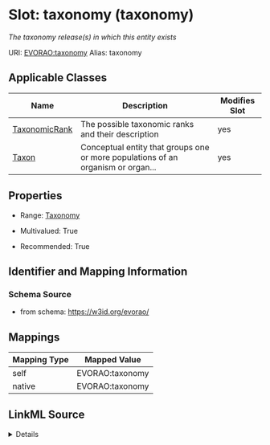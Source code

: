 

# Slot: taxonomy (taxonomy) 


_The taxonomy release(s) in which this entity exists_





URI: [EVORAO:taxonomy](https://w3id.org/evorao/taxonomy)
Alias: taxonomy

<!-- no inheritance hierarchy -->





## Applicable Classes

| Name | Description | Modifies Slot |
| --- | --- | --- |
| [TaxonomicRank](TaxonomicRank.md) | The possible taxonomic ranks and their description |  yes  |
| [Taxon](Taxon.md) | Conceptual entity that groups one or more populations of an organism or organ... |  yes  |







## Properties

* Range: [Taxonomy](Taxonomy.md)

* Multivalued: True

* Recommended: True





## Identifier and Mapping Information







### Schema Source


* from schema: https://w3id.org/evorao/




## Mappings

| Mapping Type | Mapped Value |
| ---  | ---  |
| self | EVORAO:taxonomy |
| native | EVORAO:taxonomy |




## LinkML Source

<details>
```yaml
name: taxonomy
description: The taxonomy release(s) in which this entity exists
title: taxonomy
from_schema: https://w3id.org/evorao/
rank: 1000
alias: taxonomy
domain_of:
- TaxonomicRank
- Taxon
range: Taxonomy
required: false
recommended: true
multivalued: true

```
</details>